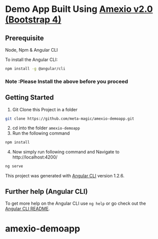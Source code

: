# Demo App Built Using [Amexio v2.0 (Bootstrap 4)](https://www.amexio.tech/)

## Prerequisite
Node, Npm & Angular CLI

To install the Angular CLI:

```bash
npm install -g @angular/cli
```

### Note :Please Install the above before you proceed


## Getting Started
1) Git Clone this Project in a folder 
```bash
git clone https://github.com/meta-magic/amexio-demoapp.git
```

2) cd into the folder `amexio-demoapp`
3) Run the following command
```bash
npm install
```

4) Now simply run following command and Navigate to http://localhost:4200/
```bash
ng serve
````

This project was generated with [Angular CLI](https://github.com/angular/angular-cli) version 1.2.6.

## Further help (Angular CLI)

To get more help on the Angular CLI use `ng help` or go check out the [Angular CLI README](https://github.com/angular/angular-cli/blob/master/README.md).
# amexio-demoapp
